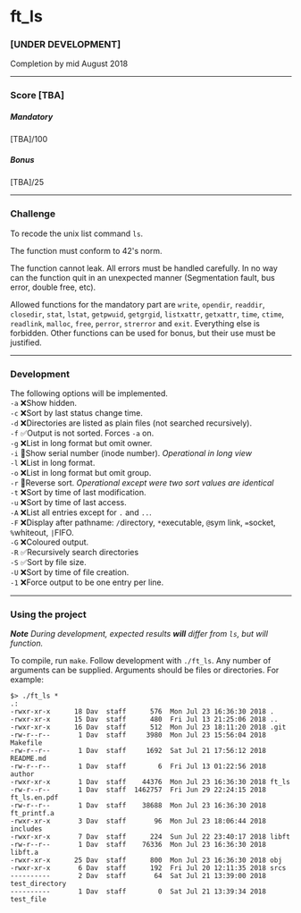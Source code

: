 # ft_ls
### [UNDER DEVELOPMENT]
Completion by mid August 2018
***
### Score [TBA]
##### Mandatory
[TBA]/100
##### Bonus
[TBA]/25
***
### Challenge  
To recode the unix list command `ls`.  
  
The function must conform to 42's norm.  
  
The function cannot leak. All errors must be handled carefully. In no way can the function quit in an unexpected manner (Segmentation fault, bus error, double free, etc).  
  
Allowed functions for the mandatory part are `write`, `opendir`, `readdir`, `closedir`, `stat`, `lstat`, `getpwuid`, `getgrgid`, `listxattr`, `getxattr`, `time`, `ctime`, `readlink`, `malloc`, `free`, `perror`, `strerror` and `exit`. Everything else is forbidden. Other functions can be used for bonus, but their use must be justified.
***
### Development
The following options will be implemented.  
`-a` ❌Show hidden.  
`-c` ❌Sort by last status change time.  
`-d` ❌Directories are listed as plain files (not searched recursively).  
`-f` ✅Output is not sorted. Forces `-a` on.  
`-g` ❌List in long format but omit owner.  
`-i` 🔶Show serial number (inode number). *Operational in long view*  
`-l` ❌List in long format.  
`-o` ❌List in long format but omit group.   
`-r` 🔶Reverse sort. *Operational except were two sort values are identical*  
`-t` ❌Sort by time of last modification.  
`-u` ❌Sort by time of last access.  
`-A` ❌List all entries except for `.` and `..`.  
`-F` ❌Display after pathname: `/`directory, `*`executable, `@`sym link, `=`socket, `%`whiteout, `|`FIFO.  
`-G` ❌Coloured output.  
`-R` ✅Recursively search directories  
`-S` ✅Sort by file size.  
`-U` ❌Sort by time of file creation.  
`-1` ❌Force output to be one entry per line.  
***
### Using the project
***Note*** *During development, expected results* ***will*** *differ from `ls`, but will function.*  
  
To compile, run `make`. Follow development with `./ft_ls`. Any number of arguments can be supplied. Arguments should be files or directories. For example:
```console
$> ./ft_ls *
.:
-rwxr-xr-x      18 Dav  staff      576  Mon Jul 23 16:36:30 2018 .
-rwxr-xr-x      15 Dav  staff      480  Fri Jul 13 21:25:06 2018 ..
-rwxr-xr-x      16 Dav  staff      512  Mon Jul 23 18:11:20 2018 .git
-rw-r--r--       1 Dav  staff     3980  Mon Jul 23 15:56:04 2018 Makefile
-rw-r--r--       1 Dav  staff     1692  Sat Jul 21 17:56:12 2018 README.md
-rw-r--r--       1 Dav  staff        6  Fri Jul 13 01:22:56 2018 author
-rwxr-xr-x       1 Dav  staff    44376  Mon Jul 23 16:36:30 2018 ft_ls
-rw-r--r--       1 Dav  staff  1462757  Fri Jun 29 22:24:15 2018 ft_ls.en.pdf
-rw-r--r--       1 Dav  staff    38688  Mon Jul 23 16:36:30 2018 ft_printf.a
-rwxr-xr-x       3 Dav  staff       96  Mon Jul 23 18:06:44 2018 includes
-rwxr-xr-x       7 Dav  staff      224  Sun Jul 22 23:40:17 2018 libft
-rw-r--r--       1 Dav  staff    76336  Mon Jul 23 16:36:30 2018 libft.a
-rwxr-xr-x      25 Dav  staff      800  Mon Jul 23 16:36:30 2018 obj
-rwxr-xr-x       6 Dav  staff      192  Fri Jul 20 12:11:35 2018 srcs
----------       2 Dav  staff       64  Sat Jul 21 13:39:00 2018 test_directory
----------       1 Dav  staff        0  Sat Jul 21 13:39:34 2018 test_file
```
